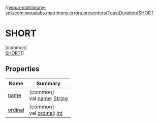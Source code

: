 //[woua-matrimony-sdk](../../../../index.md)/[com.woualabs.matrimony.errors.presenters](../../index.md)/[ToastDuration](../index.md)/[SHORT](index.md)

# SHORT

[common]\
[SHORT](index.md)()

## Properties

| Name | Summary |
|---|---|
| [name](name.md) | [common]<br>val [name](name.md): [String](https://kotlinlang.org/api/latest/jvm/stdlib/kotlin/-string/index.html) |
| [ordinal](ordinal.md) | [common]<br>val [ordinal](ordinal.md): [Int](https://kotlinlang.org/api/latest/jvm/stdlib/kotlin/-int/index.html) |
